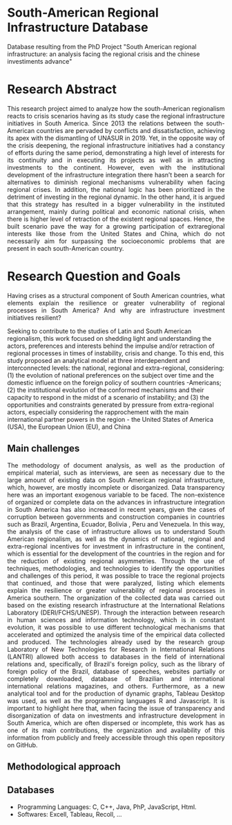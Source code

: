 # South-American Regional Infrastructure Database
Database resulting from the PhD Project "South American regional infrastructure: an analysis facing the regional crisis and the chinese investiments advance"

# Research Abstract
<p align="justify">
This research project aimed to analyze how the south-American regionalism reacts to crisis scenarios having as its study case the regional infrastructure initiatives in South America. Since 2013 the relations between the south-American countries are pervaded by conflicts and dissatisfaction, achieving its apex with the dismantling of UNASUR in 2019. Yet, in the opposite way of the crisis deepening, the regional infrastructure initiatives had a constancy of efforts during the same period, demonstrating a high level of interests for its continuity and in executing its projects as well as in attracting investments to the continent. However, even with the institutional development of the infrastructure integration there hasn’t been a search for alternatives to diminish regional mechanisms vulnerability when facing regional crises. In addition, the national logic has been prioritized in the detriment of investing in the regional dynamic. In the other hand, it is argued that this strategy has resulted in a bigger vulnerability in the instituted arrangement, mainly during political and economic national crisis, when there is higher level of retraction of the existent regional spaces. Hence, the built scenario pave the way for a growing participation of extraregional interests like those from the United States and China, which do not necessarily aim for surpassing the socioeconomic problems that are present in each south-American country.
</p>

# Research Question and Goals
<p align="justify">
Having crises as a structural component of South American countries, what elements explain the resilience or greater vulnerability of regional processes in South America? And why are infrastructure investment initiatives resilient?
</p>
<a> Seeking to contribute to the studies of Latin and South American regionalism, this work focused on shedding light and understanding the actors, preferences and interests behind the impulse and/or retraction of regional processes in times of instability, crisis and change.</a>
<a> To this end, this study proposed an analytical model at three interdependent and interconnected levels: the national, regional and extra-regional, considering: (1) the evolution of national preferences on the subject over time and the domestic influence on the foreign policy of southern countries -Americans; (2) the institutional evolution of the conformed mechanisms and their capacity to respond in the midst of a scenario of instability; and (3) the opportunities and constraints generated by pressure from extra-regional actors, especially considering the rapprochement with the main international partner powers in the region - the United States of America (USA), the European Union (EU), and China</a>
  
## Main challenges
<p align="justify">
The methodology of document analysis, as well as the production of empirical material, such as interviews, are seen as necessary due to the large amount of existing data on South American regional infrastructure, which, however, are mostly incomplete or disorganized. Data transparency here was an important exogenous variable to be faced. The non-existence of organized or complete data on the advances in infrastructure integration in South America has also increased in recent years, given the cases of corruption between governments and construction companies in countries such as Brazil, Argentina, Ecuador, Bolivia , Peru and Venezuela. In this way, the analysis of the case of infrastructure allows us to understand South American regionalism, as well as the dynamics of national, regional and extra-regional incentives for investment in infrastructure in the continent, which is essential for the development of the countries in the region and for the reduction of existing regional asymmetries.
Through the use of techniques, methodologies, and technologies to identify the opportunities and challenges of this period, it was possible to trace the regional projects that continued, and those that were paralyzed, listing which elements explain the resilience or greater vulnerability of regional processes in America southern.
The organization of the collected data was carried out based on the existing research infrastructure at the International Relations Laboratory (DERI/FCHS/UNESP). Through the interaction between research in human sciences and information technology, which is in constant evolution, it was possible to use different technological mechanisms that accelerated and optimized the analysis time of the empirical data collected and produced.
The technologies already used by the research group Laboratory of New Technologies for Research in International Relations (LANTRI) allowed both access to databases in the field of international relations and, specifically, of Brazil's foreign policy, such as the library of foreign policy of the Brazil, database of speeches, websites partially or completely downloaded, database of Brazilian and international international relations magazines, and others. Furthermore, as a new analytical tool and for the production of dynamic graphs, Tableau Desktop was used, as well as the programming languages R and Javascript.
It is important to highlight here that, when facing the issue of transparency and disorganization of data on investments and infrastructure development in South America, which are often dispersed or incomplete, this work has as one of its main contributions, the organization and availability of this information from publicly and freely accessible through this open repository on GitHub.
</p>


## Methodological approach
<p align="justify">

</p>

## Databases

- <a> Programming Languages: C, C++, Java, PhP, JavaScript, Html. </a>
- <a> Softwares: Excell, Tableau, Recoll, ... </a>

